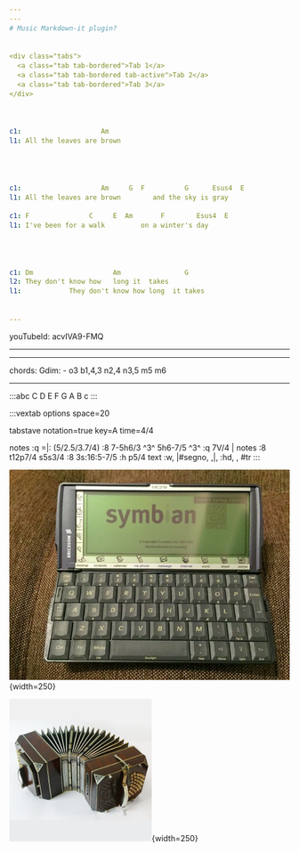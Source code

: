 ```yaml
---
---
# Music Markdown-it plugin?


<div class="tabs">
  <a class="tab tab-bordered">Tab 1</a>
  <a class="tab tab-bordered tab-active">Tab 2</a>
  <a class="tab tab-bordered">Tab 3</a>
</div>



c1:                    Am
l1: All the leaves are brown




c1:                    Am     G  F          G      Esus4  E
l1: All the leaves are brown        and the sky is gray

c1: F               C     E  Am       F        Esus4  E
l1: I've been for a walk         on a winter's day




c1: Dm                    Am                G
l2: They don't know how   long it  takes
l1:            They don't know how long  it takes


---
```

youTubeId: acvIVA9-FMQ

---



---
chords:
  Gdim:
    - o3 b1,4,3 n2,4 n3,5 m5 m6

---



:::abc
C D E F G A B c
:::


:::vextab
options space=20

tabstave
  notation=true
  key=A time=4/4

  notes :q =|: (5/2.5/3.7/4) :8 7-5h6/3 ^3^ 5h6-7/5 ^3^ :q 7V/4 |
  notes :8 t12p7/4 s5s3/4 :8 3s:16:5-7/5 :h p5/4
  text :w, |#segno, ,|, :hd, , #tr
:::

![](/pix1.jpg){width=250}

![](./pix3.jpg){width=250}



